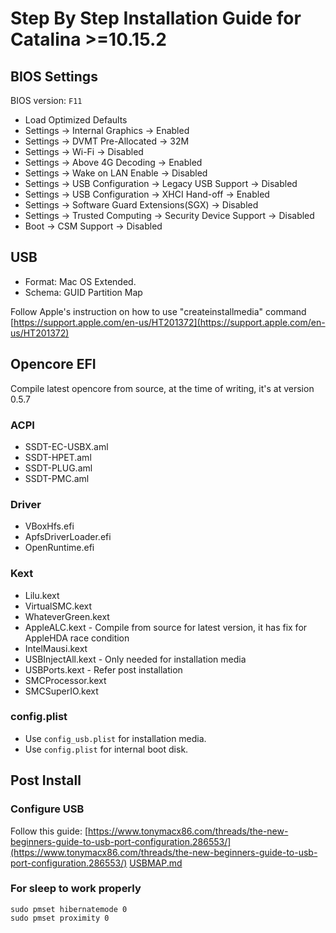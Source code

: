 # Step By Step Installation Guide for Catalina >=10.15.2

## BIOS Settings

BIOS version: `F11`

- Load Optimized Defaults
- Settings -> Internal Graphics -> Enabled
- Settings -> DVMT Pre-Allocated -> 32M
- Settings -> Wi-Fi -> Disabled
- Settings -> Above 4G Decoding -> Enabled
- Settings -> Wake on LAN Enable -> Disabled
- Settings -> USB Configuration -> Legacy USB Support -> Disabled
- Settings -> USB Configuration -> XHCI Hand-off -> Enabled
- Settings -> Software Guard Extensions(SGX) -> Disabled
- Settings -> Trusted Computing -> Security Device Support -> Disabled
- Boot -> CSM Support -> Disabled


## USB

- Format: Mac OS Extended.
- Schema: GUID Partition Map       

Follow Apple's instruction on how to use "createinstallmedia" command [https://support.apple.com/en-us/HT201372](https://support.apple.com/en-us/HT201372)

## Opencore EFI

Compile latest opencore from source, at the time of writing, it's at version 0.5.7

### ACPI 
- SSDT-EC-USBX.aml
- SSDT-HPET.aml
- SSDT-PLUG.aml
- SSDT-PMC.aml

### Driver
- VBoxHfs.efi
- ApfsDriverLoader.efi
- OpenRuntime.efi

### Kext
- Lilu.kext
- VirtualSMC.kext
- WhateverGreen.kext
- AppleALC.kext - Compile from source for latest version, it has fix for AppleHDA race condition
- IntelMausi.kext
- USBInjectAll.kext - Only needed for installation media
- USBPorts.kext - Refer post installation
- SMCProcessor.kext
- SMCSuperIO.kext

### config.plist

- Use `config_usb.plist` for installation media.
- Use `config.plist` for internal boot disk.


## Post Install

### Configure USB
Follow this guide: [https://www.tonymacx86.com/threads/the-new-beginners-guide-to-usb-port-configuration.286553/](https://www.tonymacx86.com/threads/the-new-beginners-guide-to-usb-port-configuration.286553/)
[USBMAP.md](USBMAP.md) 


### For sleep to work properly

```
sudo pmset hibernatemode 0
sudo pmset proximity 0
```
